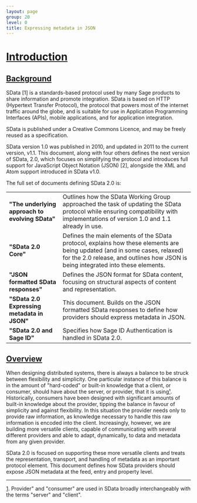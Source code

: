 ```yaml
---
layout: page
group: 20
level: 0
title: Expressing metadata in JSON
---
```


# <a name="introduction" href="#introduction">Introduction</a>

## <a name="background" href="#background">Background</a>

SData [1] is a standards-based protocol used by many Sage products to share information and promote 
integration.  SData is based on HTTP (Hypertext Transfer Protocol), the protocol that powers most of the 
internet traffic around the globe, and is suitable for use in Application Programming Interfaces (APIs), 
mobile applications, and for application integration.

SData is published under a Creative Commons Licence, and may be freely reused as a specification.

SData version 1.0 was published in 2010, and updated in 2011 to the current version, v1.1. This 
document, along with four others defines the next version of SData, 2.0, which focuses on simplifying the 
protocol and introduces full support for JavaScript Object Notation (JSON) [2], alongside the XML and 
Atom support introduced in SData v1.0.

The full set of documents defining SData 2.0 is:

<table>
    <tr>
        <td><strong>"The underlying approach to evolving SData"</strong></td>
        <td>Outlines how the SData Working Group approached the task of 
updating the SData protocol while ensuring compatibility with 
implementations of version 1.0 and 1.1 already in use.</td>
    </tr>
    <tr>
        <td><strong>"SData 2.0 Core"</strong></td>
        <td>Defines the main elements of the SData protocol, explains how these 
elements are being updated (and in some cases, relaxed) for the 2.0 
release, and outlines how JSON is being integrated into these elements.</td>
    </tr>
    <tr>
        <td><strong>"JSON formatted SData responses"</strong></td>
        <td>Defines the JSON format for SData content, focusing on structural 
aspects of content and representation.</td>
    </tr>
    <tr>
        <td><strong>"SData 2.0 Expressing metadata in JSON"</strong></td>
        <td>This document. Builds on the JSON formatted SData responses to 
define how providers should express metadata in JSON.</td>
    </tr>
    <tr>
        <td><strong>"SData 2.0 and Sage ID"</strong></td>
        <td>Specifies how Sage ID Authentication is handled in SData 2.0.</td>
    </tr>
</table>

## <a name="overview" href="#overview">Overview</a>

When designing distributed systems, there is always a balance to be struck between flexibility and 
simplicity. One particular instance of this balance is in the amount of "hard-coded" or built-in knowledge 
that a client, or consumer, should have about the server, or provider, that it is using[&sup1;](#1). Historically, 
consumers have been designed with significant amounts of built-in knowledge about the provider, 
tipping the balance in favour of simplicity and against flexibility. In this situation the provider needs only 
to provide raw information, as knowledge necessary to handle this raw information is encoded into the 
client. Increasingly, however, we are building more versatile clients, capable of communicating with 
several different providers and able to adapt, dynamically, to data and metadata from any given 
provider.

SData 2.0 is focused on supporting these more versatile clients and treats the representation, transport, 
and handling of metadata as an important protocol element. This document defines how SData 
providers should expose JSON metadata at the feed, entry and property level.

***
<a name="1" href="#1">1</a>. Provider" and "consumer" are used in SData broadly interchangeably with the terms "server" and "client".